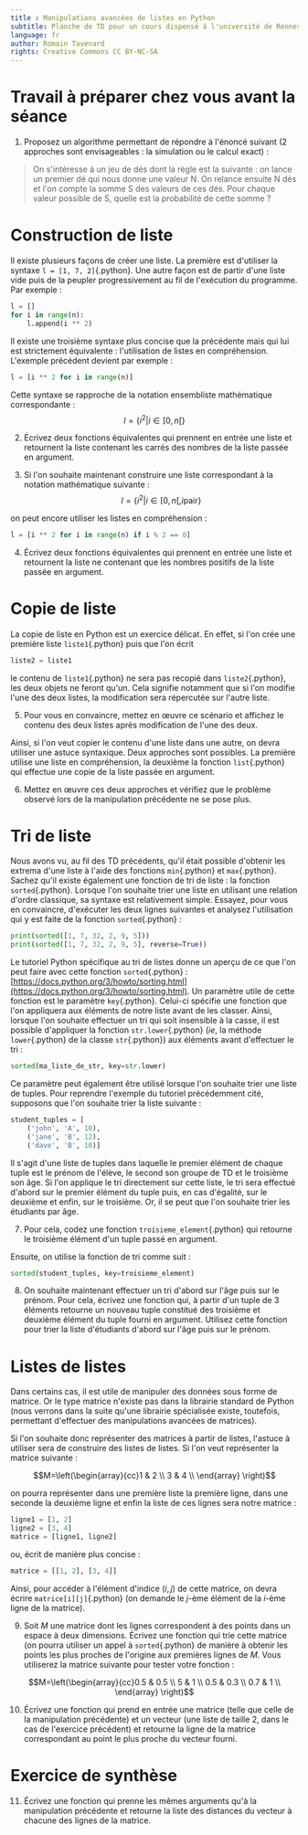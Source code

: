```yaml
---
title : Manipulations avancées de listes en Python
subtitle: Planche de TD pour un cours dispensé à l'université de Rennes 2
language: fr
author: Romain Tavenard
rights: Creative Commons CC BY-NC-SA
---
```


# Travail à préparer chez vous avant la séance
1. Proposez un algorithme permettant de répondre à l'énoncé suivant (2 approches sont envisageables : la simulation ou le calcul exact) :

> On s'intéresse à un jeu de dés dont la règle est la suivante : on lance un premier dé qui nous donne une valeur N.
> On relance ensuite N dés et l'on compte la somme S des valeurs de ces dés.
> Pour chaque valeur possible de S, quelle est la probabilité de cette somme ?

# Construction de liste

Il existe plusieurs façons de créer une liste.
La première est d'utiliser la syntaxe `l = [1, 7, 2]`{.python}.
Une autre façon est de partir d'une liste vide puis de la peupler progressivement au fil de l'exécution du programme.
Par exemple :
```python
l = []
for i in range(n):
    l.append(i ** 2)
```

Il existe une troisième syntaxe plus concise que la précédente mais qui lui est strictement équivalente : l'utilisation de listes en compréhension.
L'exemple précédent devient par exemple :
```python
l = [i ** 2 for i in range(n)]
```

Cette syntaxe se rapproche de la notation ensembliste mathématique correspondante :
$$l=\{ i^2 | i\in [0,n[ \}$$

2. Écrivez deux fonctions équivalentes qui prennent en entrée une liste et retournent la liste contenant les carrés des nombres de la liste passée en argument.

3. Si l'on souhaite maintenant construire une liste correspondant à la notation mathématique suivante :
$$l=\{i^2 | i \in [0,n[, i \text{pair} \}$$

on peut encore utiliser les listes en compréhension :
```python
l = [i ** 2 for i in range(n) if i % 2 == 0]
```

4. Écrivez deux fonctions équivalentes qui prennent en entrée une liste et retournent la liste ne contenant que les nombres positifs de la liste passée en argument.

# Copie de liste
La copie de liste en Python est un exercice délicat.
En effet, si l'on crée une première liste `liste1`{.python} puis que l'on écrit
```python
liste2 = liste1
```
le contenu de `liste1`{.python} ne sera pas recopié dans `liste2`{.python}, les deux objets ne feront qu'un.
Cela signifie notamment que si l'on modifie l'une des deux listes, la modification sera répercutée sur l'autre liste.

5. Pour vous en convaincre, mettez en œuvre ce scénario et affichez le contenu des deux listes après modification de l'une des deux.

Ainsi, si l'on veut copier le contenu d'une liste dans une autre, on devra utiliser une astuce syntaxique.
Deux approches sont possibles.
La première utilise une liste en compréhension, la deuxième la fonction `list`{.python} qui effectue une copie de la liste passée en argument.

6. Mettez en œuvre ces deux approches et vérifiez que le problème observé lors de la manipulation précédente ne se pose plus.

# Tri de liste
Nous avons vu, au fil des TD précédents, qu'il était possible d'obtenir les extrema d'une liste à l'aide des fonctions `min`{.python} et `max`{.python}.
Sachez qu'il existe également une fonction de tri de liste : la fonction `sorted`{.python}.
Lorsque l'on souhaite trier une liste en utilisant une relation d'ordre classique, sa syntaxe est relativement simple. Essayez, pour vous en convaincre, d'exécuter les deux lignes suivantes et analysez l'utilisation qui y est faite de la fonction `sorted`{.python} :
```python
print(sorted([1, 7, 32, 2, 9, 5]))
print(sorted([1, 7, 32, 2, 9, 5], reverse=True))
```

Le tutoriel Python spécifique au tri de listes donne un aperçu de ce que l'on peut faire avec cette fonction `sorted`{.python} : [https://docs.python.org/3/howto/sorting.html](https://docs.python.org/3/howto/sorting.html).
Un paramètre utile de cette fonction est le paramètre `key`{.python}.
Celui-ci spécifie une fonction que l'on appliquera aux éléments de notre liste avant de les classer.
Ainsi, lorsque l'on souhaite effectuer un tri qui soit insensible à la casse, il est possible d'appliquer la fonction `str.lower`{.python} (_ie_, la méthode `lower`{.python} de la classe `str`{.python}) aux éléments avant d'effectuer le tri :
```python
sorted(ma_liste_de_str, key=str.lower)
```

Ce paramètre peut également être utilisé lorsque l'on souhaite trier une liste de tuples.
Pour reprendre l'exemple du tutoriel précédemment cité, supposons que l'on souhaite trier la liste suivante :
```python
student_tuples = [
    ('john', 'A', 10),
    ('jane', 'B', 12),
    ('dave', 'B', 10)]
```

Il s'agit d'une liste de tuples dans laquelle le premier élément de chaque tuple est le prénom de l'élève, le second son groupe de TD et le troisième son âge.
Si l'on applique le tri directement sur cette liste, le tri sera effectué d'abord sur le premier élément du tuple puis, en cas d'égalité, sur le deuxième et enfin, sur le troisième.
Or, il se peut que l'on souhaite trier les étudiants par âge.

7. Pour cela, codez une fonction `troisieme_element`{.python} qui retourne le troisième élément d'un tuple passé en argument.

Ensuite, on utilise la fonction de tri comme suit :
```python
sorted(student_tuples, key=troisieme_element)
```

8. On souhaite maintenant effectuer un tri d'abord sur l'âge puis sur le prénom. Pour cela, écrivez une fonction qui, à partir d'un tuple de 3 éléments retourne un nouveau tuple constitué des troisième et deuxième élément du tuple fourni en argument. Utilisez cette fonction pour trier la liste d'étudiants d'abord sur l'âge puis sur le prénom.

# Listes de listes
Dans certains cas, il est utile de manipuler des données sous forme de matrice.
Or le type matrice n'existe pas dans la librairie standard de Python (nous verrons dans la suite qu'une librairie spécialisée existe, toutefois, permettant d'effectuer des manipulations avancées de matrices).

Si l'on souhaite donc représenter des matrices à partir de listes, l'astuce à utiliser sera de construire des listes de listes. Si l'on veut représenter la matrice suivante :

$$M=\left(\begin{array}{cc}1 & 2 \\ 3 & 4 \\ \end{array} \right)$$

on pourra représenter dans une première liste la première ligne, dans une seconde la deuxième ligne et enfin la liste de ces lignes sera notre matrice :
```python
ligne1 = [1, 2]
ligne2 = [3, 4]
matrice = [ligne1, ligne2]
```
ou, écrit de manière plus concise :
```python
matrice = [[1, 2], [3, 4]]
```
Ainsi, pour accéder à l'élément d'indice $(i, j)$ de cette matrice, on devra écrire `matrice[i][j]`{.python} (on demande le $j$-ème élément de la $i$-ème ligne de la matrice).

9. Soit $M$ une matrice dont les lignes correspondent à des points dans un espace à deux dimensions. Écrivez une fonction qui trie cette matrice (on pourra utiliser un appel à `sorted`{.python} de manière à obtenir les points les plus proches de l'origine aux premières lignes de $M$.
Vous utiliserez la matrice suivante pour tester votre fonction :

$$M=\left(\begin{array}{cc}0.5 & 0.5 \\ 5 & 1 \\ 0.5 & 0.3 \\ 0.7 & 1 \\ \end{array} \right)$$

10. Écrivez une fonction qui prend en entrée une matrice (telle que celle de la manipulation précédente) et un vecteur (une liste de taille 2, dans le cas de l'exercice précédent) et retourne la ligne de la matrice correspondant au point le plus proche du vecteur fourni.

# Exercice de synthèse
11. Écrivez une fonction qui prenne les mêmes arguments qu'à la manipulation précédente et retourne la liste des distances du vecteur à chacune des lignes de la matrice.
